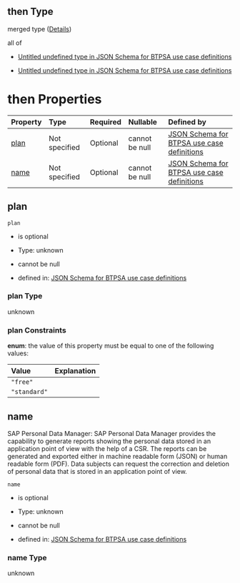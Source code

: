 ## then Type

merged type ([Details](btpsa-usecase-properties-services-items-allof-1-then-allof-83-then.md))

all of

*   [Untitled undefined type in JSON Schema for BTPSA use case definitions](btpsa-usecase-properties-services-items-allof-1-then-allof-83-then-allof-0.md "check type definition")

*   [Untitled undefined type in JSON Schema for BTPSA use case definitions](btpsa-usecase-properties-services-items-allof-1-then-allof-83-then-allof-1.md "check type definition")

# then Properties

| Property      | Type          | Required | Nullable       | Defined by                                                                                                                                                                                                            |
| :------------ | :------------ | :------- | :------------- | :-------------------------------------------------------------------------------------------------------------------------------------------------------------------------------------------------------------------- |
| [plan](#plan) | Not specified | Optional | cannot be null | [JSON Schema for BTPSA use case definitions](btpsa-usecase-properties-services-items-allof-1-then-allof-83-then-properties-plan.md "undefined#/properties/services/items/allOf/1/then/allOf/83/then/properties/plan") |
| [name](#name) | Not specified | Optional | cannot be null | [JSON Schema for BTPSA use case definitions](btpsa-usecase-properties-services-items-allof-1-then-allof-83-then-properties-name.md "undefined#/properties/services/items/allOf/1/then/allOf/83/then/properties/name") |

## plan



`plan`

*   is optional

*   Type: unknown

*   cannot be null

*   defined in: [JSON Schema for BTPSA use case definitions](btpsa-usecase-properties-services-items-allof-1-then-allof-83-then-properties-plan.md "undefined#/properties/services/items/allOf/1/then/allOf/83/then/properties/plan")

### plan Type

unknown

### plan Constraints

**enum**: the value of this property must be equal to one of the following values:

| Value        | Explanation |
| :----------- | :---------- |
| `"free"`     |             |
| `"standard"` |             |

## name

SAP Personal Data Manager: SAP Personal Data Manager provides the capability to generate reports showing the personal data stored in an application point of view with the help of a CSR. The reports can be generated and exported either in machine readable form (JSON) or human readable form (PDF). Data subjects can request the correction and deletion of personal data that is stored in an application point of view.

`name`

*   is optional

*   Type: unknown

*   cannot be null

*   defined in: [JSON Schema for BTPSA use case definitions](btpsa-usecase-properties-services-items-allof-1-then-allof-83-then-properties-name.md "undefined#/properties/services/items/allOf/1/then/allOf/83/then/properties/name")

### name Type

unknown
